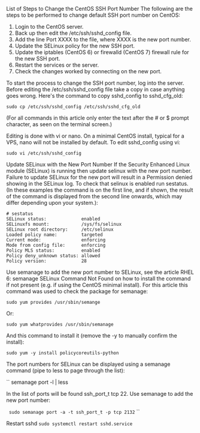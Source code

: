 List of Steps to Change the CentOS SSH Port Number
The following are the steps to be performed to change default SSH port number on CentOS:

1. Login to the CentOS server.
2. Back up then edit the /etc/ssh/sshd_config file.
3. Add the line Port XXXX to the file, where XXXX is the new port number.
4. Update the SELinux policy for the new SSH port.
5. Update the iptables (CentOS 6) or firewalld (CentOS 7) firewall rule for the new SSH port.
6. Restart the services or the server.
7. Check the changes worked by connecting on the new port.

To start the process to change the SSH port number, log into the server. Before editing the /etc/ssh/sshd_config file take a copy in case anything goes wrong. Here's the command to copy sshd_config to sshd_cfg_old:

``
sudo cp /etc/ssh/sshd_config /etc/ssh/sshd_cfg_old
``

(For all commands in this article only enter the text after the # or $ prompt character, as seen on the terminal screen.)

Editing is done with vi or nano. On a minimal CentOS install, typical for a VPS, nano will not be installed by default. To edit sshd_config using vi:

``
sudo vi /etc/ssh/sshd_config
``

Update SELinux with the New Port Number
If the Security Enhanced Linux module (SELinux) is running then update selinux with the new port number. Failure to update SELinux for the new port will result in a Permission denied showing in the SELinux log. To check that selinux is enabled run sestatus. (In these examples the command is on the first line, and if shown, the result of the command is displayed from the second line onwards, which may differ depending upon your system.):

````
# sestatus
SELinux status:             enabled 
SELinuxfs mount:            /sys/fs/selinux
SELinux root directory:     /etc/selinux
Loaded policy name:         targeted
Current mode:               enforcing
Mode from config file:      enforcing
Policy MLS status:          enabled
Policy deny_unknown status: allowed
Policy version:             28
````



Use semanage to add the new port number to SELinux, see the article RHEL 6: semanage SELinux Command Not Found on how to install the command if not present (e.g. if using the CentOS minimal install). For this article this command was used to check the package for semanage:


``
sudo yum provides /usr/sbin/semange
``

Or:

``
sudo yum whatprovides /usr/sbin/semanage
``


And this command to install it (remove the -y to manually confirm the install):

``
sudo yum -y install policycoreutils-python
``

The port numbers for SELinux can be displayed using a semanage command (pipe to less to page through the list):

``
semanage port -l | less


In the list of ports will be found ssh_port_t tcp 22. Use semanage to add the new port number:

``
sudo semanage port -a -t ssh_port_t -p tcp 2132``
``



Restart sshd 
``
sudo systemctl restart sshd.service
``
